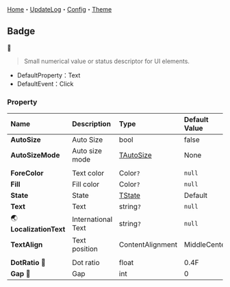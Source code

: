 ﻿[Home](../Home.md)・[UpdateLog](../UpdateLog.md)・[Config](../Config.md)・[Theme](../Theme.md)

## Badge
👚

> Small numerical value or status descriptor for UI elements.

- DefaultProperty：Text
- DefaultEvent：Click

### Property

Name | Description | Type | Default Value |
:--|:--|:--|:--|
**AutoSize** | Auto Size | bool | false |
**AutoSizeMode** | Auto size mode | [TAutoSize](Enum.md#tautosize) | None |
||||
**ForeColor** | Text color | Color`?` | `null` |
**Fill** | Fill color | Color`?` | `null` |
**State** | State | [TState](Enum.md#tstate) | Default |
**Text** | Text | string`?` | `null` |
🌏 **LocalizationText** | International Text | string`?` | `null` |
**TextAlign** | Text position | ContentAlignment | MiddleCenter |
||||
**DotRatio** 🔴 | Dot ratio | float | 0.4F |
**Gap** 🔴 | Gap | int | 0 |
